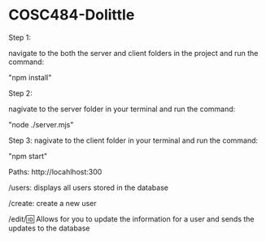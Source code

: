 # COSC484-Dolittle

Step 1: 
  
  navigate to the both the server and client folders in the project and run the command:

  "npm install"

Step 2:
  
  nagivate to the server folder in your terminal and run the command:

  "node ./server.mjs"

Step 3: 
  nagivate to the client folder in your terminal and run the command:

  "npm start"


Paths:
  http://locahlhost:300

  /users:
      displays all users stored in the database
  
  /create:
      create a new user

  /edit/:id:
      Allows for you to update the information for a user and sends the updates to the database

